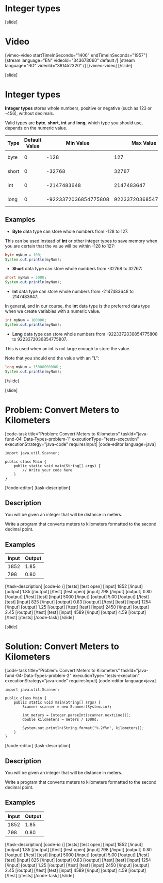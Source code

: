 # Integer types

[slide]
# Video
[vimeo-video startTimeInSeconds="1406" endTimeInSeconds="1957"]
[stream language="EN" videoId="343678060" default /]
[stream language="RO" videoId="391452320"  /]
[/vimeo-video]
[/slide]

[slide]
# Integer types

**Integer types** stores whole numbers, positive or negative (such as 123 or -456), without decimals.

Valid types are **byte**, **short**, **int** and **long**, which type you should use, depends on the numeric value.

|Type| Default Value | Min Value | Max Value| Size |
|-----|------|-----|------|-----|
| byte | 0 | -128 | 127 | 8 bit |
| short | 0 | -32768 | 32767 | 16 bit |
| int | 0 | -2147483648 | 2147483647 | 32 bit |
| long | 0 | -9223372036854775808 | 9223372036854775807 | 64 bit |

## Examples

- **Byte** data type can store whole numbers from -128 to 127. 

This can be used instead of **int** or other integer types to save memory when you are certain that the value will be within -128 to 127:

```java live
byte myNum = 100;
System.out.println(myNum);
```

- **Short** data type can store whole numbers from -32768 to 32767:

```java live
short myNum = 5000;
System.out.println(myNum);
```

- **Int** data type can store whole numbers from -2147483648 to 2147483647. 

In general, and in our course, the **int** data type is the preferred data type when we create variables with a numeric value.

```java live
int myNum = 100000;
System.out.println(myNum);
```

- **Long** data type can store whole numbers from -9223372036854775808  to 9223372036854775807. 

This is used when an int is not large enough to store the value.

Note that you should end the value with an "L":

```java live
long myNum = 15000000000L;
System.out.println(myNum);
```

[/slide]


[slide]
# Problem: Convert Meters to Kilometers
[code-task title="Problem: Convert Meters to Kilometers" taskId="java-fund-04-Data-Types-problem-1" executionType="tests-execution" executionStrategy="java-code" requiresInput]
[code-editor language=java]
```
import java.util.Scanner;

public class Main {
    public static void main(String[] args) {
        // Write your code here
    }
}
```
[/code-editor]
[task-description]
## Description
You will be given an integer that will be distance in meters.

Write a program that converts meters to kilometers formatted to the second decimal point.

## Examples
|**Input**|**Output**|
|-----|------|
| 1852 | 1.85 |
| 798 | 0.80 |


[/task-description]
[code-io /]
[tests]
[test open]
[input]
1852
[/input]
[output]
1.85
[/output]
[/test]
[test open]
[input]
798
[/input]
[output]
0.80
[/output]
[/test]
[test]
[input]
5000
[/input]
[output]
5.00
[/output]
[/test]
[test]
[input]
825
[/input]
[output]
0.83
[/output]
[/test]
[test]
[input]
1254
[/input]
[output]
1.25
[/output]
[/test]
[test]
[input]
2450
[/input]
[output]
2.45
[/output]
[/test]
[test]
[input]
4589
[/input]
[output]
4.59
[/output]
[/test]
[/tests]
[/code-task]
[/slide]


[slide]
# Solution: Convert Meters to Kilometers
[code-task title="Problem: Convert Meters to Kilometers" taskId="java-fund-04-Data-Types-problem-2" executionType="tests-execution" executionStrategy="java-code" requiresInput]
[code-editor language=java]
```
import java.util.Scanner;

public class Main {
    public static void main(String[] args) {
        Scanner scanner = new Scanner(System.in);

        int meters = Integer.parseInt(scanner.nextLine());
        double kilometers = meters / 1000d;

        System.out.println(String.format("%.2f%n", kilometers));
    }
}
```
[/code-editor]
[task-description]
## Description
You will be given an integer that will be distance in meters.

Write a program that converts meters to kilometers formatted to the second decimal point.

## Examples
|**Input**|**Output**|
|-----|------|
| 1852 | 1.85 |
| 798 | 0.80 |


[/task-description]
[code-io /]
[tests]
[test open]
[input]
1852
[/input]
[output]
1.85
[/output]
[/test]
[test open]
[input]
798
[/input]
[output]
0.80
[/output]
[/test]
[test]
[input]
5000
[/input]
[output]
5.00
[/output]
[/test]
[test]
[input]
825
[/input]
[output]
0.83
[/output]
[/test]
[test]
[input]
1254
[/input]
[output]
1.25
[/output]
[/test]
[test]
[input]
2450
[/input]
[output]
2.45
[/output]
[/test]
[test]
[input]
4589
[/input]
[output]
4.59
[/output]
[/test]
[/tests]
[/code-task]
[/slide]